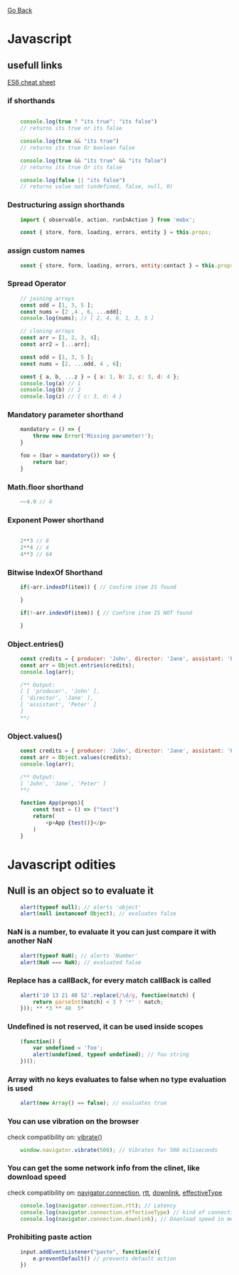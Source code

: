 
[Go Back](README.md)

# Javascript

## usefull links

[ES6 cheat sheet](http://www.developer-cheatsheets.com/es6)

### if shorthands

```javascript

    console.log(true ? "its true": "its false")
    // returns its true or its false

    console.log(true && "its true")
    // returns its true Or boolean false

    console.log(true && "its true" && "its false")
    // returns its true Or its false

    console.log(false || "its false")
    // returns value not (undefined, false, null, 0)

```

### Destructuring assign shorthands

```javascript
    import { observable, action, runInAction } from 'mobx';

    const { store, form, loading, errors, entity } = this.props;
```

### assign custom names

```javascript
    const { store, form, loading, errors, entity:contact } = this.props;
```

### Spread Operator

```javascript
    // joining arrays
    const odd = [1, 3, 5 ];
    const nums = [2 ,4 , 6, ...odd];
    console.log(nums); // [ 2, 4, 6, 1, 3, 5 ]

    // cloning arrays
    const arr = [1, 2, 3, 4];
    const arr2 = [...arr];
```

```javascript
    const odd = [1, 3, 5 ];
    const nums = [2, ...odd, 4 , 6];
```

```javascript
    const { a, b, ...z } = { a: 1, b: 2, c: 3, d: 4 };
    console.log(a) // 1
    console.log(b) // 2
    console.log(z) // { c: 3, d: 4 }
```

### Mandatory parameter shorthand

```javascript
    mandatory = () => {
        throw new Error('Missing parameter!');
    }

    foo = (bar = mandatory()) => {
        return bar;
    }
```

### Math.floor shorthand

```javascript
    ~~4.9 // 4
```

### Exponent Power shorthand

```javascript

    2**3 // 8
    2**4 // 4
    4**3 // 64

```

### Bitwise IndexOf Shorthand

```javascript
    if(~arr.indexOf(item)) { // Confirm item IS found

    }

    if(!~arr.indexOf(item)) { // Confirm item IS NOT found

    }
```

### Object.entries()

```javascript
    const credits = { producer: 'John', director: 'Jane', assistant: 'Peter' };
    const arr = Object.entries(credits);
    console.log(arr);

    /** Output:
    [ [ 'producer', 'John' ],
    [ 'director', 'Jane' ],
    [ 'assistant', 'Peter' ]
    ]
    **/
```

### Object.values()

```javascript
    const credits = { producer: 'John', director: 'Jane', assistant: 'Peter' };
    const arr = Object.values(credits);
    console.log(arr);

    /** Output:
    [ 'John', 'Jane', 'Peter' ]
    **/
```


```javascript
    function App(props){
        const test = () => ("test")
        return(
            <p>App {test()}</p>
        )
    }
```

# Javascript odities

## Null is an object so to evaluate it  

```javascript
    alert(typeof null); // alerts 'object'
    alert(null instanceof Object); // evaluates false
```

### NaN is a number, to evaluate it you can just compare it with another NaN

```javascript
    alert(typeof NaN); // alerts 'Number'
    alert(NaN === NaN); // evaluated false
```

### Replace has a callBack, for every match callBack is called

```javascript
    alert('10 13 21 48 52'.replace(/\d/g, function(match) {
        return parseInt(match) < 3 ? '*' : match; 
    })); ** *3 ** 48  5*
```

### Undefined is not reserved, it can be used inside scopes

```javascript
    (function() {
        var undefined = 'foo'; 
        alert(undefined, typeof undefined); // foo string
    })(); 
```

### Array with no keys evaluates to false when no type evaluation is used

```javascript
    alert(new Array() == false); // evaluates true
```

### You can use vibration on the browser
check compatibility on: [vibrate()](https://developer.mozilla.org/en-US/docs/Web/API/Navigator/vibrate)

```javascript
    window.navigator.vibrate(500); // Vibrates for 500 miliseconds
```

### You can get the some network info from the clinet, like download speed
check compatibility on: [navigator.connection](https://developer.mozilla.org/en-US/docs/Web/API/Navigator/connection),
[rtt](https://developer.mozilla.org/en-US/docs/Web/API/NetworkInformation/rtt),
[downlink](https://developer.mozilla.org/en-US/docs/Web/API/NetworkInformation/downlink),
[effectiveType](https://developer.mozilla.org/en-US/docs/Web/API/NetworkInformation/effectiveType)

```javascript
    console.log(navigator.connection.rtt); // Latency
    console.log(navigator.connection.effectiveType) // kind of connection the internet speed aproaches best
    console.log(navigator.connection.downlink); // Doanload speed in megabits per second
```

### Prohibiting paste action

```javascript
    input.addEventListener("paste", function(e){
        e.preventDefault() // prevents default action
    })
```
